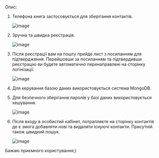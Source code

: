 Опис:

1. Телефона книга застосовується для зберігання контактів.

   ![image](https://github.com/Lakei87/goit-react-hw-08-phonebook/assets/93615650/8c915274-aedf-47f5-86ee-9dd45ea0ca6b)
2. Зручна та швидка реєстрація.

   ![image](https://github.com/Lakei87/goit-react-hw-08-phonebook/assets/93615650/1faa4955-7455-4963-8c79-7b45fad67996)
3. Після реєстрації вам на пошту прийде лист з посиланням для підтвердження. Перейшовши за посиланням та підтвердивши реєстрацію ви будете автоматично перенаправлені на сторінку логінізації.

   ![image](https://github.com/Lakei87/goit-react-hw-08-phonebook/assets/93615650/d2cbeedc-2928-41fc-ba95-8084bca1feaf)
4. Для керування базою даних використовується система MongoDB.
5. Для безпечного зберігання паролів у базі даних використовується хешування.

   ![image](https://github.com/Lakei87/goit-react-hw-08-phonebook/assets/93615650/1a309c07-3550-429f-a355-d61051e51eae)
6. Після входу в особистий кабінет, потрапляєте на сторінку контактів де є змога добавляти нові та видаляти існуючі контакти. Присутній також швидкий пошук.

   ![image](https://github.com/Lakei87/goit-react-hw-08-phonebook/assets/93615650/d1e7d4f8-80d5-4024-918a-387d48d0978e)

Бажаю приємного користування;)
